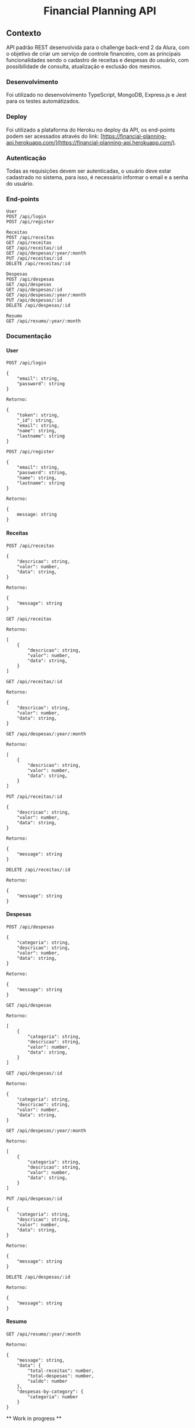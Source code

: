 <h1 align="center">Financial Planning API</h1>

## Contexto

API padrão REST desenvolvida para o challenge back-end 2 da Alura, com o objetivo de criar um serviço de controle financeiro, com as principais funcionalidades sendo o cadastro de receitas e despesas do usuário, com possibilidade de consulta, atualização e exclusão dos mesmos.

### Desenvolvimento

Foi utilizado no desenvolvimento TypeScript, MongoDB, Express.js e Jest para os testes automátizados.

### Deploy

Foi utilizado a plataforma do Heroku no deploy da API, os end-points podem ser acessados através do link: [https://financial-planning-api.herokuapp.com/](https://financial-planning-api.herokuapp.com/).

### Autenticação

Todas as requisições devem ser autenticadas, o usuário deve estar cadastrado no sistema, para isso, é necessário informar o email e a senha do usuário.

### End-points

```
User
POST /api/login
POST /api/register

Receitas
POST /api/receitas
GET /api/receitas
GET /api/receitas/:id
GET /api/despesas/:year/:month
PUT /api/receitas/:id
DELETE /api/receitas/:id

Despesas
POST /api/despesas
GET /api/despesas
GET /api/despesas/:id
GET /api/despesas/:year/:month
PUT /api/despesas/:id
DELETE /api/despesas/:id

Resumo
GET /api/resumo/:year/:month
```

### Documentação

#### User

```
POST /api/login

{
    "email": string,
    "password": string
}

Retorno:

{
    "token": string,
    "_id": string,
    "email": string,
    "name": string,
    "lastname": string
}
```

```
POST /api/register

{
    "email": string,
    "password": string,
    "name": string,
    "lastname": string
}

Retorno:

{
    message: string
}
```

#### Receitas

```
POST /api/receitas

{
    "descricao": string,
    "valor": number,
    "data": string,
}

Retorno:

{
    "message": string
}
```

```
GET /api/receitas

Retorno:

[
    {
        "descricao": string,
        "valor": number,
        "data": string,
    }
]
```

```
GET /api/receitas/:id

Retorno:

{
    "descricao": string,
    "valor": number,
    "data": string,
}
```

```
GET /api/despesas/:year/:month

Retorno:

[
    {
        "descricao": string,
        "valor": number,
        "data": string,
    }
]
```

```
PUT /api/receitas/:id

{
    "descricao": string,
    "valor": number,
    "data": string,
}

Retorno:

{
    "message": string
}
```

```
DELETE /api/receitas/:id

Retorno:

{
    "message": string
}
```

#### Despesas

```
POST /api/despesas

{
    "categoria": string,
    "descricao": string,
    "valor": number,
    "data": string,
}

Retorno:

{
    "message": string
}
```

```
GET /api/despesas

Retorno:

[
    {
        "categoria": string,
        "descricao": string,
        "valor": number,
        "data": string,
    }
]
```

```
GET /api/despesas/:id

Retorno:

{
    "categoria": string,
    "descricao": string,
    "valor": number,
    "data": string,
}
```

```
GET /api/despesas/:year/:month

Retorno:

[
    {
        "categoria": string,
        "descricao": string,
        "valor": number,
        "data": string,
    }
]
```

```
PUT /api/despesas/:id

{
    "categoria": string,
    "descricao": string,
    "valor": number,
    "data": string,
}

Retorno:

{
    "message": string
}
```

```
DELETE /api/despesas/:id

Retorno:

{
    "message": string
}
```

#### Resumo

```
GET /api/resumo/:year/:month

Retorno:

{
    "message": string,
    "data": {
        "total-receitas": number,
        "total-despesas": number,
        "saldo": number
    },
    "despesas-by-category": {
        "categoria": number
    }
}
```

** Work in progress **
